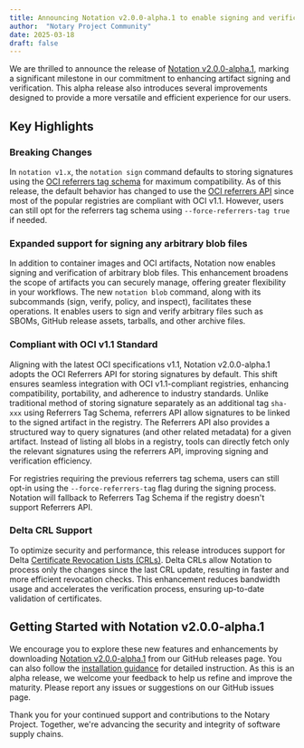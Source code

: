 ```yaml
---
title: Announcing Notation v2.0.0-alpha.1 to enable signing and verification of any arbitrary blob files!
author:  "Notary Project Community"
date: 2025-03-18
draft: false
---
```


We are thrilled to announce the release of [Notation v2.0.0-alpha.1](https://github.com/notaryproject/notation/releases/tag/v2.0.0-alpha.1), marking a significant milestone in our commitment to enhancing artifact signing and verification. This alpha release also introduces several improvements designed to provide a more versatile and efficient experience for our users.

## Key Highlights

### Breaking Changes

In `notation v1.x`, the `notation sign` command defaults to storing signatures using the [OCI referrers tag schema](https://github.com/opencontainers/distribution-spec/blob/v1.1.1/spec.md#referrers-tag-schema) for maximum compatibility. As of this release, the default behavior has changed to use the [OCI referrers API](https://github.com/opencontainers/distribution-spec/blob/v1.1.1/spec.md#listing-referrers) since most of the popular registries are compliant with OCI v1.1. However, users can still opt for the referrers tag schema using `--force-referrers-tag true` if needed.

### Expanded support for signing any arbitrary blob files

In addition to container images and OCI artifacts, Notation now enables signing and verification of arbitrary blob files. This enhancement broadens the scope of artifacts you can securely manage, offering greater flexibility in your workflows. The new `notation blob` command, along with its subcommands (sign, verify, policy, and inspect), facilitates these operations. It enables users to sign and verify arbitrary files such as SBOMs, GitHub release assets, tarballs, and other archive files.

### Compliant with OCI v1.1 Standard

Aligning with the latest OCI specifications v1.1, Notation v2.0.0-alpha.1 adopts the OCI Referrers API for storing signatures by default. This shift ensures seamless integration with OCI v1.1-compliant registries, enhancing compatibility, portability, and adherence to industry standards. Unlike traditional method of storing signature separately as an additional tag `sha-xxx` using Referrers Tag Schema, referrers API allow signatures to be linked to the signed artifact in the registry. The Referrers API also provides a structured way to query signatures (and other related metadata) for a given artifact. Instead of listing all blobs in a registry, tools can directly fetch only the relevant signatures using the referrers API, improving signing and verification efficiency.

For registries requiring the previous referrers tag schema, users can still opt-in using the `--force-referrers-tag` flag during the signing process. Notation will fallback to Referrers Tag Schema if the registry doesn't support Referrers API.

### Delta CRL Support

To optimize security and performance, this release introduces support for Delta [Certificate Revocation Lists (CRLs)](https://en.wikipedia.org/wiki/Certificate_revocation_list). Delta CRLs allow Notation to process only the changes since the last CRL update, resulting in faster and more efficient revocation checks. This enhancement reduces bandwidth usage and accelerates the verification process, ensuring up-to-date validation of certificates.

## Getting Started with Notation v2.0.0-alpha.1

We encourage you to explore these new features and enhancements by downloading [Notation v2.0.0-alpha.1](https://github.com/notaryproject/notation/releases/tag/v2.0.0-alpha.1) from our GitHub releases page. You can also follow the [installation guidance](/docs/user-guides/installation/cli) for detailed instruction. As this is an alpha release, we welcome your feedback to help us refine and improve the maturity. Please report any issues or suggestions on our GitHub issues page.

Thank you for your continued support and contributions to the Notary Project. Together, we're advancing the security and integrity of software supply chains.
